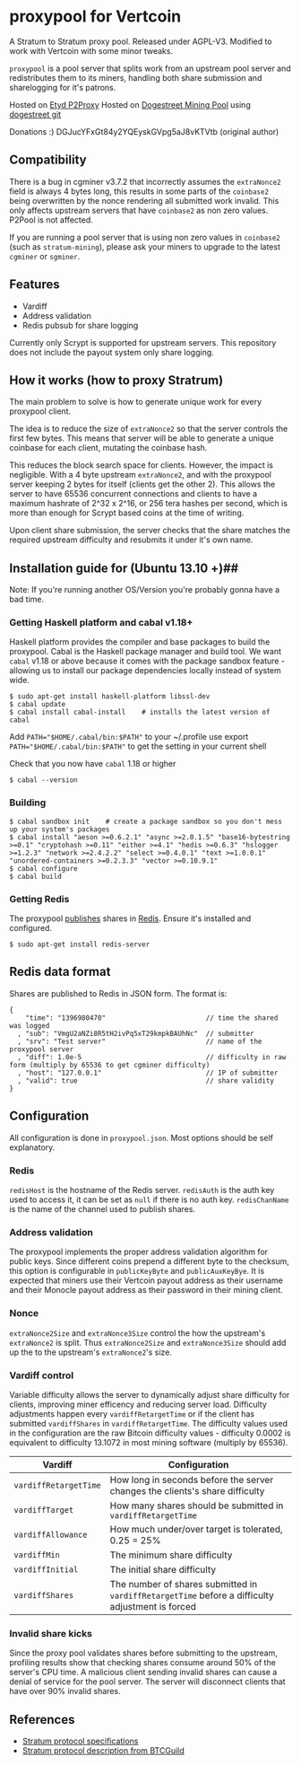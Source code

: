 # proxypool for Vertcoin

A Stratum to Stratum proxy pool. Released under AGPL-V3. Modified to work with Vertcoin with some minor tweaks.

`proxypool` is a pool server that splits work from an upstream pool server and redistributes them to its miners, handling both share submission and sharelogging for it's patrons.

Hosted on [Etyd P2Proxy](http://p2proxy.net)
Hosted on [Dogestreet Mining Pool](http://doge.st) using [dogestreet git](https://github.com/dogestreet/proxypool)

Donations :) DGJucYFxGt84y2YQEyskGVpg5aJ8vKTVtb (original author)

## Compatibility ##
There is a bug in cgminer v3.7.2 that incorrectly assumes the `extraNonce2` field is always 4 bytes long, this results in some parts of the `coinbase2` being overwritten by the nonce rendering all submitted work invalid. This only affects upstream servers that have `coinbase2` as non zero values. P2Pool is not affected.

If you are running a pool server that is using non zero values in `coinbase2` (such as `stratum-mining`), please ask your miners to upgrade to the latest `cgminer` or `sgminer`.

## Features ##

 * Vardiff
 * Address validation
 * Redis pubsub for share logging

Currently only Scrypt is supported for upstream servers. This repository does not include the payout system only share logging.

## How it works (how to proxy Stratrum) ##
The main problem to solve is how to generate unique work for every proxypool client.

The idea is to reduce the size of `extraNonce2` so that the server controls the first few bytes. This means that server will be able to generate a unique coinbase for each client, mutating the coinbase hash.

This reduces the block search space for clients. However, the impact is negligible. With a 4 byte upstream `extraNonce2`, and with the proxypool server keeping 2 bytes for itself (clients get the other 2). This allows the server to have 65536 concurrent connections and clients to have a maximum hashrate of 2^32 x 2^16, or 256 tera hashes per second, which is more than enough for Scrypt based coins at the time of writing.

Upon client share submission, the server checks that the share matches the required upstream difficulty and resubmits it under it's own name.

## Installation guide for (Ubuntu 13.10 +)##

Note: If you're running another OS/Version you're probably gonna have a bad time.

### Getting Haskell platform and cabal v1.18+ ###
Haskell platform provides the compiler and base packages to build the proxypool. Cabal is the Haskell package manager and build tool. We want `cabal` v1.18 or above because it comes with the package sandbox feature - allowing us to install our package dependencies locally instead of system wide.

    $ sudo apt-get install haskell-platform libssl-dev
    $ cabal update
    $ cabal install cabal-install    # installs the latest version of cabal

Add `PATH="$HOME/.cabal/bin:$PATH"` to your ~/.profile use export `PATH="$HOME/.cabal/bin:$PATH"` to get the setting in your current shell

Check that you now have `cabal` 1.18 or higher

    $ cabal --version

### Building ###

    $ cabal sandbox init    # create a package sandbox so you don't mess up your system's packages
    $ cabal install "aeson >=0.6.2.1" "async >=2.0.1.5" "base16-bytestring >=0.1" "cryptohash >=0.11" "either >=4.1" "hedis >=0.6.3" "hslogger >=1.2.3" "network >=2.4.2.2" "select >=0.4.0.1" "text >=1.0.0.1" "unordered-containers >=0.2.3.3" "vector >=0.10.9.1"
    $ cabal configure
    $ cabal build

### Getting Redis ###
The proxypool [publishes](http://redis.io/topics/pubsub) shares in [Redis](http://redis.io). Ensure it's installed and configured.

    $ sudo apt-get install redis-server

## Redis data format ##
Shares are published to Redis in JSON form.
The format is:

    {
        "time": "1396980470"                         // time the shared was logged
      , "sub": "VmgU2aNZi8R5tH2ivPq5xT29kmpkBAUhNc"  // submitter
      , "srv": "Test server"                         // name of the proxypool server
      , "diff": 1.0e-5                               // difficulty in raw form (multiply by 65536 to get cgminer difficulty)
      , "host": "127.0.0.1"                          // IP of submitter
      , "valid": true                                // share validity
    }

## Configuration ##
All configuration is done in `proxypool.json`. Most options should be self explanatory.

### Redis ###
`redisHost` is the hostname of the Redis server. `redisAuth` is the auth key used to access it, it can be set as `null` if there is no auth key. `redisChanName` is the name of the channel used to publish shares.

### Address validation ###
The proxypool implements the proper address validation algorithm for public keys. Since different coins prepend a different byte to the checksum, this option is configurable in `publicKeyByte` and `publicAuxKeyBye`. It is expected that miners use their Vertcoin payout address as their username and their Monocle payout address as their password in their mining client. 

### Nonce ###
`extraNonce2Size` and `extraNonce3Size` control the how the upstream's `extraNonce2` is split. Thus `extraNonce2Size` and `extraNonce3Size` should add up the to the upstream's `extraNonce2`'s size.

### Vardiff control ###
Variable difficulty allows the server to dynamically adjust share difficulty for clients, improving miner efficency and reducing server load. Difficulty adjustments happen every `vardiffRetargetTime` or if the client has submitted `vardiffShares` in `vardiffRetargetTime`. The difficulty values used in the configuration are the raw Bitcoin difficulty values - difficulty 0.0002 is equivalent to difficulty 13.1072 in most mining software (multiply by 65536).

| Vardiff                | Configuration
| -----------------------|------------------------
| `vardiffRetargetTime`  | How long in seconds before the server changes the clients's share difficulty
| `vardiffTarget`        | How many shares should be submitted in `vardiffRetargetTime`
| `vardiffAllowance`     | How much under/over target is tolerated, 0.25 = 25%
| `vardiffMin`           | The minimum share difficulty
| `vardiffInitial`       | The initial share difficulty
| `vardiffShares`        | The number of shares submitted in `vardiffRetargetTime` before a difficulty adjustment is forced

### Invalid share kicks ###
Since the proxy pool validates shares before submitting to the upstream, profiling results show that checking shares consume around 50% of the server's CPU time. A malicious client sending invalid shares can cause a denial of service for the pool server. The server will disconnect clients that have over 90% invalid shares.

## References ##
 * [Stratum protocol specifications](https://mining.bitcoin.cz/stratum-mining)
 * [Stratum protocol description from BTCGuild](https://www.btcguild.com/new_protocol.php)
